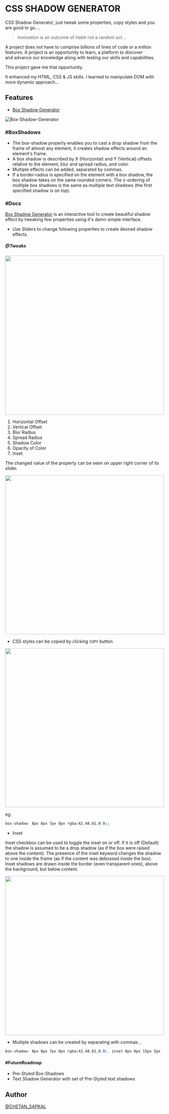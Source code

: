 # CSS SHADOW GENERATOR
CSS Shadow Generator, just tweak some properties, copy styles and you are good to go....

> Innovation is an outcome of Habit not a random act...

A project does not have to comprise billions of lines of code or a million features. A project is an opportunity to learn, a platform to discover and advance our knowledge along with testing our skills and capabilities.

This project gave me that opportunity.

It enhanced my HTML, CSS & JS skills.
I learned to manipulate DOM with more dynamic approach...

## Features

- [Box Shadow Generator](https://witty-cliff-0f4a6ac00.1.azurestaticapps.net/)

![Box-Shadow-Generator](https://user-images.githubusercontent.com/68210482/183402561-230c34bb-63d6-45a1-9837-7d9f9ef2a927.png)

### #BoxShadows
- The box-shadow property enables you to cast a drop shadow from the frame of almost any element, it creates shadow effects around an element's frame. 
- A box shadow is described by X (Horizontal) and Y (Vertical) offsets relative to the element, blur and spread radius, and color.
- Multiple effects can be added, separated by commas.
- If a border-radius is specified on the element with a box shadow, the box shadow takes on the same rounded corners. The z-ordering of multiple box shadows is the same as multiple text shadows (the first specified shadow is on top).

### #Docs
[Box Shadow Generator](https://witty-cliff-0f4a6ac00.1.azurestaticapps.net/) is an interactive tool to create beautiful shadow effect by tweaking few properties using it's damn simple interface.

- Use Sliders to change following properties to create desired shadow effects.

##### @Tweaks

<img src='https://user-images.githubusercontent.com/68210482/183656484-5229c51b-f249-46b3-b30c-c27f15174a40.png'  style="width:512px; max-width:80vw;">

1. Horizontal Offset 
2. Vertical Offset 
3. Blur Radius
4. Spread Radius
5. Shadow Color
6. Opacity of Color
7. Inset


The changed value of the property can be seen on upper right corner of its slider.

<img src='https://user-images.githubusercontent.com/68210482/183659591-8b6e6a7f-9957-4127-bb3f-e55df55cc12a.png' style="width:512px; max-width:80vw;">


- CSS styles can be copied by clicking `COPY` button.

<img src='https://user-images.githubusercontent.com/68210482/183661758-681bcee3-8717-4102-9794-eeab92fb8f16.png'  style="width:512px; max-width:80vw;">

eg.
```CSS
box-shadow: 8px 8px 7px 0px rgba(42,48,81,0.9);
```


- Inset

Inset checkbox can be used to toggle the inset on or off. If it is off (Default) the shadow is assumed to be a drop shadow (as if the box were raised above the content). The presence of the inset keyword changes the shadow to one inside the frame (as if the content was debossed inside the box). Inset shadows are drawn inside the border (even transparent ones), above the background, but below content.

<img src='https://user-images.githubusercontent.com/68210482/183665526-0f746200-7e37-41d0-9c46-6d23c34fc32e.png'  style="width:512px; max-width:80vw;">

- Multiple shadows can be created by separating with commas `,`

```css
box-shadow: 8px 8px 7px 0px rgba(42,48,81,0.9), inset 0px 0px 15px 5px rgba(42,48,81,0.9);
```

#### #FutureRoadmap

- Pre-Styled Box-Shadows
- Text Shadow Generator with set of Pre-Styled text shadows

## Author
[@CHETAN_SAPKAL](https://github.com/ceotcr)
